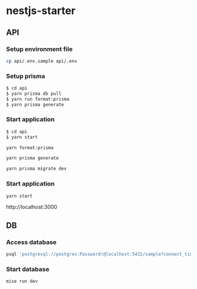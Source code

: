 # nestjs-starter

## API

### Setup environment file

```bash
cp api/.env.sample api/.env
```

### Setup prisma

```bash
$ cd api
$ yarn prisma db pull
$ yarn run format:prisma
$ yarn prisma generate
```

### Start application

```bash
$ cd api
$ yarn start
```

```bash
yarn format:prisma
```

```bash
yarn prisma generate
```

```bash
yarn prisma migrate dev
```

### Start application

```bash
yarn start
```

http://localhost:3000

## DB

### Access database

```bash
psql 'postgresql://postgres:Password!@localhost:5432/sample?connect_timeout=10'
```

### Start database

```bash
mise run dev
```
